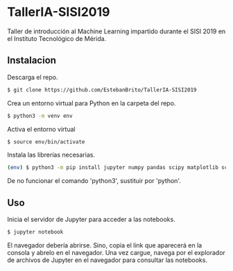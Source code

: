 # TallerIA-SISI2019
Taller de introducción al Machine Learning impartido durante el SISI 2019 en el Instituto Tecnológico de Mérida.

## Instalacion

Descarga el repo.

```bash
$ git clone https://github.com/EstebanBrito/TallerIA-SISI2019
```

Crea un entorno virtual para Python en la carpeta del repo.

```bash
$ python3 -m venv env
```

Activa el entorno virtual

```bash
$ source env/bin/activate
```

Instala las librerías necesarias.

```bash
(env) $ python3 -m pip install jupyter numpy pandas scipy matplotlib scikit-learn
```

De no funcionar el comando 'python3', sustituir por 'python'.

## Uso

Inicia el servidor de Jupyter para acceder a las notebooks.

```bash
$ jupyter notebook
```
El navegador debería abrirse. Sino, copia el link que aparecerá en la consola y abrelo en el navegador.
Una vez cargue, navega por el explorador de archivos de Jupyter en el navegador para consultar las notebooks.




